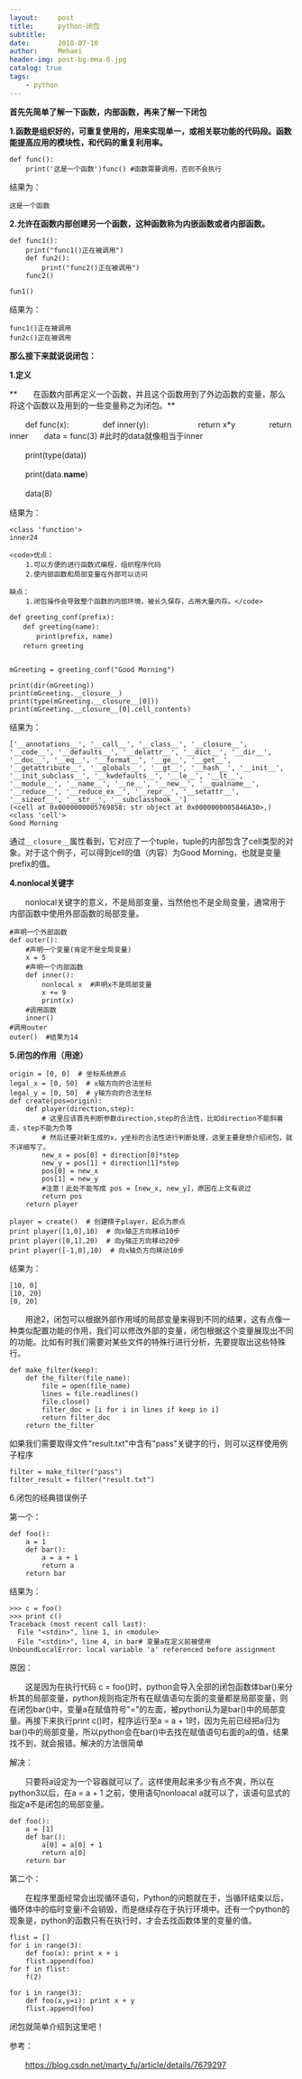 ```yaml
---
layout:     post
title:      python-闭包
subtitle:   
date:       2018-07-10
author:     Mehaei
header-img: post-bg-mma-6.jpg
catalog: true
tags:
    - python
---
```

**首先先简单了解一下函数，内部函数，再来了解一下闭包**

**1.函数是组织好的，可重复使用的，用来实现单一，或相关联功能的代码段。函数能提高应用的模块性，和代码的重复利用率。**

```
def func():
    print('这是一个函数')func() #函数需要调用，否则不会执行
```

结果为：

```
这是一个函数
```

**2.允许在函数内部创建另一个函数，这种函数称为内嵌函数或者内部函数。**

```
def func1():
    print("func1()正在被调用")
    def fun2():
        print("func2()正在被调用")
    func2()

fun1()
```

结果为：

```
func1()正在被调用
fun2c()正在被调用
```

**那么接下来就说说闭包：**

**1.定义**

**　　在函数内部再定义一个函数，并且这个函数用到了外边函数的变量，那么将这个函数以及用到的一些变量称之为闭包。**

　　def func(x):    　　　　def inner(y):        　　　　　　return x*y    　　　　return inner　　data = func(3) #此时的data就像相当于inner

　　print(type(data))

　　print(data.__name__)

　　data(8)

结果为：

```
<class 'function'>
inner24
```

```
<code>优点：
    1.可以方便的进行函数式编程，组织程序代码
    2.使内部函数和局部变量在外部可以访问

缺点：
    1.闭包操作会导致整个函数的内部环境，被长久保存，占用大量内存。</code>
```

```
def greeting_conf(prefix):
　　def greeting(name):
　　　　print(prefix, name)
　　return greeting


mGreeting = greeting_conf("Good Morning")

print(dir(mGreeting))
print(mGreeting.__closure__)
print(type(mGreeting.__closure__[0]))
print(mGreeting.__closure__[0].cell_contents)
```

结果为：

```
['__annotations__', '__call__', '__class__', '__closure__', '__code__', '__defaults__', '__delattr__', '__dict__', '__dir__', '__doc__', '__eq__', '__format__', '__ge__', '__get__', '__getattribute__', '__globals__', '__gt__', '__hash__', '__init__', '__init_subclass__', '__kwdefaults__', '__le__', '__lt__', '__module__', '__name__', '__ne__', '__new__', '__qualname__', '__reduce__', '__reduce_ex__', '__repr__', '__setattr__', '__sizeof__', '__str__', '__subclasshook__']
(<cell at 0x0000000005769858: str object at 0x0000000005846A30>,)
<class 'cell'>
Good Morning
```

通过`__closure__`属性看到，它对应了一个tuple，tuple的内部包含了cell类型的对象。对于这个例子，可以得到cell的值（内容）为Good Morning，也就是变量prefix的值。

**4.nonlocal关键字**

　　nonlocal关键字的意义，不是局部变量，当然他也不是全局变量，通常用于内部函数中使用外部函数的局部变量。

```
#声明一个外部函数
def outer():
    #声明一个变量(肯定不是全局变量)
    x = 5
    #声明一个内部函数
    def inner():
        nonlocal x  #声明x不是局部变量
        x += 9
        print(x)
    #调用函数
    inner()
#调用outer
outer()  #结果为14
```

**5.闭包的作用（用途）**

```
origin = [0, 0]  # 坐标系统原点
legal_x = [0, 50]  # x轴方向的合法坐标
legal_y = [0, 50]  # y轴方向的合法坐标
def create(pos=origin):
    def player(direction,step):
        # 这里应该首先判断参数direction,step的合法性，比如direction不能斜着走，step不能为负等
        # 然后还要对新生成的x，y坐标的合法性进行判断处理，这里主要是想介绍闭包，就不详细写了。
        new_x = pos[0] + direction[0]*step
        new_y = pos[1] + direction[1]*step
        pos[0] = new_x
        pos[1] = new_y
        #注意！此处不能写成 pos = [new_x, new_y]，原因在上文有说过
        return pos
    return player
 
player = create()  # 创建棋子player，起点为原点
print player([1,0],10)  # 向x轴正方向移动10步
print player([0,1],20)  # 向y轴正方向移动20步
print player([-1,0],10)  # 向x轴负方向移动10步
```

结果为：

```
[10, 0]
[10, 20]
[0, 20]
```

　　用途2，闭包可以根据外部作用域的局部变量来得到不同的结果，这有点像一种类似配置功能的作用，我们可以修改外部的变量，闭包根据这个变量展现出不同的功能。比如有时我们需要对某些文件的特殊行进行分析，先要提取出这些特殊行。

```
def make_filter(keep):
    def the_filter(file_name):
        file = open(file_name)
        lines = file.readlines()
        file.close()
        filter_doc = [i for i in lines if keep in i]
        return filter_doc
    return the_filter
```

如果我们需要取得文件"result.txt"中含有"pass"关键字的行，则可以这样使用例子程序

```
filter = make_filter("pass")
filter_result = filter("result.txt")
```

6.闭包的经典错误例子

第一个：

```
def foo():
    a = 1
    def bar():
        a = a + 1
        return a
    return bar
```

结果为：

```
>>> c = foo()
>>> print c()
Traceback (most recent call last):
  File "<stdin>", line 1, in <module>
  File "<stdin>", line 4, in bar# 变量a在定义前被使用
UnboundLocalError: local variable 'a' referenced before assignment
```

原因：

　　这是因为在执行代码 c = foo()时，python会导入全部的闭包函数体bar()来分析其的局部变量，python规则指定所有在赋值语句左面的变量都是局部变量，则在闭包bar()中，变量a在赋值符号"="的左面，被python认为是bar()中的局部变量。再接下来执行print c()时，程序运行至a = a + 1时，因为先前已经把a归为bar()中的局部变量，所以python会在bar()中去找在赋值语句右面的a的值，结果找不到，就会报错。解决的方法很简单

解决：

　　只要将a设定为一个容器就可以了。这样使用起来多少有点不爽，所以在python3以后，在a = a + 1 之前，使用语句nonloacal a就可以了，该语句显式的指定a不是闭包的局部变量。

```
def foo():
    a = [1]
    def bar():
        a[0] = a[0] + 1
        return a[0]
    return bar
```

第二个：

　　在程序里面经常会出现循环语句，Python的问题就在于，当循环结束以后，循环体中的临时变量i不会销毁，而是继续存在于执行环境中。还有一个python的现象是，python的函数只有在执行时，才会去找函数体里的变量的值。

```
flist = []
for i in range(3):
    def foo(x): print x + i
    flist.append(foo)
for f in flist:
    f(2)
```

```
for i in range(3):
    def foo(x,y=i): print x + y
    flist.append(foo)
```

闭包就简单介绍到这里吧！

参考：

　　https://blog.csdn.net/marty_fu/article/details/7679297
